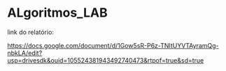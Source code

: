 # ALgoritmos_LAB
link do relatório: 

https://docs.google.com/document/d/1Gow5sR-P6z-TNItUYVTAyramQg-nbkLA/edit?usp=drivesdk&ouid=105524381943492740473&rtpof=true&sd=true
